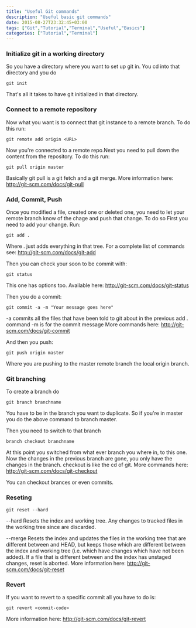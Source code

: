 ```yaml
---
title: "Useful Git commands"
description: "Useful basic git commands"
date: 2015-08-27T23:32:45+03:00
tags: ["Git","Tutorial","Terminal","Useful","Basics"]
categories: ["Tutorial","Terminal"]
---
```


### Initialize git in a working directory

So you have a directory where you want to set up git in. You cd into that directory and you do
```
git init
```
That's all it takes to have git initialized in that directory. 

### Connect to a remote repository 

Now what you want is to connect that git instance to a remote branch. To do this run:
```
git remote add origin <URL>
```
Now you're connected to a remote repo.Next you need to pull down the content from the repository.
To do this run:
```
git pull origin master
```
Basically git pull is a git fetch and a git merge. More information here: http://git-scm.com/docs/git-pull
### Add, Commit, Push

Once you modified a file, created one or deleted one, you need to let your remote branch know of the chage and push that change. To do so First you need to add your change. Run:
```
git add .
```
Where . just adds everything in that tree.
For a complete list of commands see: http://git-scm.com/docs/git-add

Then you can check your soon to be commit with:
```
git status
```
This one has options too. Available here: http://git-scm.com/docs/git-status

Then you do a commit:
```
git commit -a -m "Your message goes here"
```
-a commits all the files that have been told to git about in the previous add . command
-m is for the commit message
More commands here: http://git-scm.com/docs/git-commit

And then you push:
```
git push origin master
```
Where you are pushing to the master remote branch the local origin branch.

### Git branching

To create a branch do
```
git branch branchname
```
You have to be in the branch you want to duplicate. So if you're in master you do the above command to branch master.

Then you need to switch to that branch

```
branch checkout branchname
```
At this point you switched from what ever branch you where in, to this one. Now the changes in the previous branch are gone, you only have the changes in the branch. checkout is like the cd of git. More commands here: http://git-scm.com/docs/git-checkout

You can checkout brances or even commits.

### Reseting

```
git reset --hard
```
--hard
Resets the index and working tree. Any changes to tracked files in the working tree since <commit> are discarded.

--merge
Resets the index and updates the files in the working tree that are different between <commit> and HEAD, but keeps those which are 
different between the index and working tree (i.e. which have changes which have not been added). If a file that is different between <commit> and the index has unstaged changes, reset is aborted.
More information here: http://git-scm.com/docs/git-reset

### Revert

If you want to revert to a specific commit all you have to do is:
```
git revert <commit-code>
```
More information here: http://git-scm.com/docs/git-revert
